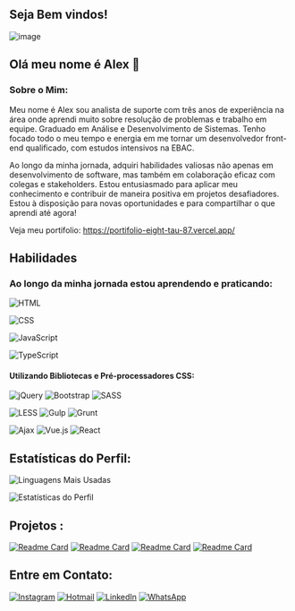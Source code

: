 ## Seja Bem vindos!


![image](https://github.com/user-attachments/assets/118027d0-78e8-41bf-981c-abea09ea851a)



## Olá meu nome é Alex  👋

### Sobre o Mim:

Meu nome é Alex sou analista de suporte com três anos de experiência na área onde aprendi muito sobre resolução de problemas e trabalho em equipe. Graduado em Análise e Desenvolvimento de Sistemas. Tenho focado todo o meu tempo e energia em me tornar um desenvolvedor front-end qualificado, com estudos intensivos na EBAC.

Ao longo da minha jornada, adquiri habilidades valiosas não apenas em desenvolvimento de software, mas também em colaboração eficaz com colegas e stakeholders. Estou entusiasmado para aplicar meu conhecimento e contribuir de maneira positiva em projetos desafiadores. Estou à disposição para novas oportunidades e para compartilhar o que aprendi até agora!

Veja meu portifolio: https://portifolio-eight-tau-87.vercel.app/

## Habilidades
### Ao longo da minha jornada estou aprendendo e praticando:


 ![HTML](https://img.shields.io/badge/-HTML5-E34F26?style=flat-square&logo=html5&logoColor=white) 

 ![CSS](https://img.shields.io/badge/-CSS3-1572B6?style=flat-square&logo=css3) 
 
 ![JavaScript](https://img.shields.io/badge/-JavaScript-F7DF1E?style=flat-square&logo=javascript&logoColor=black) 
 
 ![TypeScript](https://img.shields.io/badge/-TypeScript-3178C6?style=flat-square&logo=typescript&logoColor=white) 

#### Utilizando Bibliotecas e Pré-processadores CSS:
 ![jQuery](https://img.shields.io/badge/-jQuery-0769AD?style=flat-square&logo=jquery&logoColor=white) ![Bootstrap](https://img.shields.io/badge/-Bootstrap-563D7C?style=flat-square&logo=bootstrap&logoColor=white) 
  ![SASS](https://img.shields.io/badge/-SASS-CC6699?style=flat-square&logo=sass&logoColor=white)
 
 ![LESS](https://img.shields.io/badge/-LESS-1D365D?style=flat-square&logo=less&logoColor=white) ![Gulp](https://img.shields.io/badge/-Gulp-CF4647?style=flat-square&logo=gulp&logoColor=white) 
  ![Grunt](https://img.shields.io/badge/-Grunt-FBA919?style=flat-square&logo=grunt&logoColor=white)
 
 ![Ajax](https://img.shields.io/badge/-Ajax-336791?style=flat-square&logo=ajax&logoColor=white) ![Vue.js](https://img.shields.io/badge/-Vue.js-4FC08D?style=flat-square&logo=vue.js&logoColor=white) 
  ![React](https://img.shields.io/badge/-React-61DAFB?style=flat-square&logo=react&logoColor=black) 

 






 
## Estatísticas do Perfil:
![Linguagens Mais Usadas](https://github-readme-stats.vercel.app/api/top-langs/?username=lostleleco&layout=compact&theme=dark)


![Estatísticas do Perfil](https://github-readme-stats.vercel.app/api?username=lostleleco&show_icons=true&theme=dark)               



## Projetos :
[![Readme Card](https://github-readme-stats.vercel.app/api/pin/?username=lostleleco&repo=Calculadora_vue&theme=dark)](https://github.com/lostleleco/Calculadora_vue) 
[![Readme Card](https://github-readme-stats.vercel.app/api/pin/?username=lostleleco&repo=Clone_disneyplus&theme=dark)](https://github.com/lostleleco/Clone_disneyplus%20Public)
[![Readme Card](https://github-readme-stats.vercel.app/api/pin/?username=lostleleco&repo=todo-vue&theme=dark)](https://github.com/lostleleco/todo-vue)
[![Readme Card](https://github-readme-stats.vercel.app/api/pin/?username=lostleleco&repo=Calculadora_IMC&theme=dark)](https://github.com/lostleleco/Calculadora_IMC)




## Entre em Contato:
[![Instagram](https://img.shields.io/badge/Instagram-%23E4405F.svg?&style=flat-square&logo=instagram&logoColor=white)](https://www.instagram.com/alex_soares_oliveira/)
[![Hotmail](https://img.shields.io/badge/Hotmail-%230078D4.svg?&style=flat-square&logo=microsoft-outlook&logoColor=white)](mailto:alex_soares_oliveira@hotmail.com)
[![LinkedIn](https://img.shields.io/badge/LinkedIn-%230077B5.svg?&style=flat-square&logo=linkedin&logoColor=white)](https://www.linkedin.com/in/alex-soares-de-oliveira-669885308/)
[![WhatsApp](https://img.shields.io/badge/WhatsApp-%23232F2A.svg?&style=flat-square&logo=whatsapp&logoColor=white)](https://wa.me/5533988997674)



















